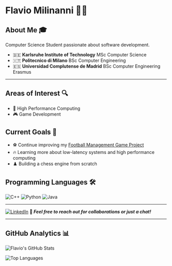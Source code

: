 # Flavio Milinanni 👨‍💻
## About Me 🎓
Computer Science Student passionate about software development. <br>
- 🇩🇪 **Karlsruhe Institute of Technology** MSc Computer Science
- 🇮🇹 **Politecnico di Milano** BSc Computer Engineering
- 🇪🇸 **Universidad Complutense de Madrid** BSc Computer Engineering Erasmus
---

## Areas of Interest 🔍
- 🚀 High Performance Computing
- 🎮 Game Development

## Current Goals 🎯
- ⚽ Continue improving my [Football Management Game Project](https://github.com/FlavioMili/FootballManagement)
- 🔥 Learning more about low-latency systems and high performance computing
- ♟️ Building a chess engine from scratch


## Programming Languages 🛠️
![C++](https://img.shields.io/badge/C%2B%2B-00599C?style=for-the-badge&logo=c%2B%2B&logoColor=white)
![Python](https://img.shields.io/badge/Python-3776AB?style=for-the-badge&logo=python&logoColor=white)
![Java](https://img.shields.io/badge/Java-ED8B00?style=for-the-badge&logo=openjdk&logoColor=white)

---
[![LinkedIn](https://img.shields.io/badge/LinkedIn-0077B5?style=for-the-badge&logo=linkedin&logoColor=white)](https://linkedin.com/in/flaviomilinanni)
**💬 *Feel free to reach out for collaborations or just a chat!***

---

## GitHub Analytics 📊
![Flavio's GitHub Stats](https://github-readme-stats.vercel.app/api?username=FlavioMili&show_icons=true&theme=radical&count_private=true)

![Top Languages](https://github-readme-stats.vercel.app/api/top-langs/?username=FlavioMili&layout=compact&theme=radical)
